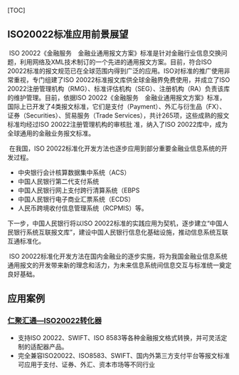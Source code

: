 [TOC]

## ISO20022标准应用前景展望

​        ISO 20022《金融服务　金融业通用报文方案》标准是针对金融行业信息交换问题，利用网络及XML技术制订的一个先进的通用报文方案。目前，符合ISO 20022标准的报文规范已在全球范围内得到广泛的应用。ISO对标准的推广使用非常重视，专门组建了ISO 20022标准报文库供全球金融界免费使用，并成立了ISO 20022注册管理机构（RMG）、标准评估机构（SEG）、注册机构（RA）负责该库的维护管理。目前，依据ISO 20022《金融服务　金融业通用报文方案》标准，国际上已开发了4类报文标准，它们是支付（Payment）、外汇与衍生品（FX）、证券（Securities）、贸易服务（Trade Services），共计265项，这些成熟的报文标准均经过ISO 20022注册管理机构的审核批
准，纳入了ISO 20022库中，成为全球通用的金融业务报文标准。


​    在我国，ISO 20022标准化开发方法也逐步应用到部分重要金融业信息系统的开发过程。

+ 中央银行会计核算数据集中系统（ACS）
+ 中国人民银行第二代支付系统
+ 中国人民银行网上支付跨行清算系统（EBPS
+ 中国人民银行电子商业汇票系统（ECDS）
+ 人民币跨境收付信息管理系统（RCPMIS）等。

下一步，中国人民银行将以ISO 20022标准的实践应用为契机，逐步建立“中国人民银行系统互联报文库”，建设中国人民银行信息化基础设施，推动信息系统互联互通标准化。

​        ISO 20022标准化开发方法在国内金融业的逐步实施，将为我国金融业信息系统通用报文的开发带来新的理念和活力，为未来信息系统间信息交互与标准统一奠定良好基础。





## 应用案例

### [仁聚汇通—ISO20022转化器](https://www.eigpay.com/productPage/ISO20022.html?id=product)

+ 支持ISO 20022、SWIFT、ISO 8583等各种金融报文格式转换，并可灵活定制的适配器产品。
+ 完全兼容ISO20022、ISO8583、SWIFT、国内外第三方支付平台等报文标准 可应用于支付、证券、外汇、资本市场等不同行业